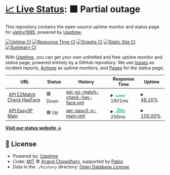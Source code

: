 # [📈 Live Status](https://demo.upptime.js.org): <!--live status--> **🟧 Partial outage**

<!-- Trigger workflows -->

This repository contains the open-source uptime monitor and status page for [vietnv1995](https://demo.upptime.js.org), powered by [Upptime](https://github.com/upptime/upptime).

[![Uptime CI](https://github.com/vietnv1995/upptime/workflows/Uptime%20CI/badge.svg)](https://github.com/vietnv1995/upptime/actions?query=workflow%3A%22Uptime+CI%22)
[![Response Time CI](https://github.com/vietnv1995/upptime/workflows/Response%20Time%20CI/badge.svg)](https://github.com/vietnv1995/upptime/actions?query=workflow%3A%22Response+Time+CI%22)
[![Graphs CI](https://github.com/vietnv1995/upptime/workflows/Graphs%20CI/badge.svg)](https://github.com/vietnv1995/upptime/actions?query=workflow%3A%22Graphs+CI%22)
[![Static Site CI](https://github.com/vietnv1995/upptime/workflows/Static%20Site%20CI/badge.svg)](https://github.com/vietnv1995/upptime/actions?query=workflow%3A%22Static+Site+CI%22)
[![Summary CI](https://github.com/vietnv1995/upptime/workflows/Summary%20CI/badge.svg)](https://github.com/vietnv1995/upptime/actions?query=workflow%3A%22Summary+CI%22)

With [Upptime](https://upptime.js.org), you can get your own unlimited and free uptime monitor and status page, powered entirely by a GitHub repository. We use [Issues](https://github.com/vietnv1995/upptime/issues) as incident reports, [Actions](https://github.com/vietnv1995/upptime/actions) as uptime monitors, and [Pages](https://demo.upptime.js.org) for the status page.

<!--start: status pages-->
<!-- This summary is generated by Upptime (https://github.com/upptime/upptime) -->
<!-- Do not edit this manually, your changes will be overwritten -->
<!-- prettier-ignore -->
| URL | Status | History | Response Time | Uptime |
| --- | ------ | ------- | ------------- | ------ |
| <img alt="" src="https://icons.duckduckgo.com/ip3/faceapi.mobidev.asia.ico" height="13"> [API EZMatch Check HasFace](https://faceapi.mobidev.asia) | 🟥 Down | [api-ez-match-check-has-face.yml](https://github.com/vietnv1995/upptime/commits/HEAD/history/api-ez-match-check-has-face.yml) | <details><summary><img alt="Response time graph" src="./graphs/api-ez-match-check-has-face/response-time-week.png" height="20"> 1901ms</summary><br><a href="https://vietnv1995.github.io/upptime/history/api-ez-match-check-has-face"><img alt="Response time 1568" src="https://img.shields.io/endpoint?url=https%3A%2F%2Fraw.githubusercontent.com%2Fvietnv1995%2Fupptime%2FHEAD%2Fapi%2Fapi-ez-match-check-has-face%2Fresponse-time.json"></a><br><a href="https://vietnv1995.github.io/upptime/history/api-ez-match-check-has-face"><img alt="24-hour response time 2155" src="https://img.shields.io/endpoint?url=https%3A%2F%2Fraw.githubusercontent.com%2Fvietnv1995%2Fupptime%2FHEAD%2Fapi%2Fapi-ez-match-check-has-face%2Fresponse-time-day.json"></a><br><a href="https://vietnv1995.github.io/upptime/history/api-ez-match-check-has-face"><img alt="7-day response time 1901" src="https://img.shields.io/endpoint?url=https%3A%2F%2Fraw.githubusercontent.com%2Fvietnv1995%2Fupptime%2FHEAD%2Fapi%2Fapi-ez-match-check-has-face%2Fresponse-time-week.json"></a><br><a href="https://vietnv1995.github.io/upptime/history/api-ez-match-check-has-face"><img alt="30-day response time 1670" src="https://img.shields.io/endpoint?url=https%3A%2F%2Fraw.githubusercontent.com%2Fvietnv1995%2Fupptime%2FHEAD%2Fapi%2Fapi-ez-match-check-has-face%2Fresponse-time-month.json"></a><br><a href="https://vietnv1995.github.io/upptime/history/api-ez-match-check-has-face"><img alt="1-year response time 1568" src="https://img.shields.io/endpoint?url=https%3A%2F%2Fraw.githubusercontent.com%2Fvietnv1995%2Fupptime%2FHEAD%2Fapi%2Fapi-ez-match-check-has-face%2Fresponse-time-year.json"></a></details> | <details><summary><a href="https://vietnv1995.github.io/upptime/history/api-ez-match-check-has-face">48.10%</a></summary><a href="https://vietnv1995.github.io/upptime/history/api-ez-match-check-has-face"><img alt="All-time uptime 88.84%" src="https://img.shields.io/endpoint?url=https%3A%2F%2Fraw.githubusercontent.com%2Fvietnv1995%2Fupptime%2FHEAD%2Fapi%2Fapi-ez-match-check-has-face%2Fuptime.json"></a><br><a href="https://vietnv1995.github.io/upptime/history/api-ez-match-check-has-face"><img alt="24-hour uptime 0.00%" src="https://img.shields.io/endpoint?url=https%3A%2F%2Fraw.githubusercontent.com%2Fvietnv1995%2Fupptime%2FHEAD%2Fapi%2Fapi-ez-match-check-has-face%2Fuptime-day.json"></a><br><a href="https://vietnv1995.github.io/upptime/history/api-ez-match-check-has-face"><img alt="7-day uptime 48.10%" src="https://img.shields.io/endpoint?url=https%3A%2F%2Fraw.githubusercontent.com%2Fvietnv1995%2Fupptime%2FHEAD%2Fapi%2Fapi-ez-match-check-has-face%2Fuptime-week.json"></a><br><a href="https://vietnv1995.github.io/upptime/history/api-ez-match-check-has-face"><img alt="30-day uptime 83.38%" src="https://img.shields.io/endpoint?url=https%3A%2F%2Fraw.githubusercontent.com%2Fvietnv1995%2Fupptime%2FHEAD%2Fapi%2Fapi-ez-match-check-has-face%2Fuptime-month.json"></a><br><a href="https://vietnv1995.github.io/upptime/history/api-ez-match-check-has-face"><img alt="1-year uptime 88.84%" src="https://img.shields.io/endpoint?url=https%3A%2F%2Fraw.githubusercontent.com%2Fvietnv1995%2Fupptime%2FHEAD%2Fapi%2Fapi-ez-match-check-has-face%2Fuptime-year.json"></a></details>
| <img alt="" src="https://icons.duckduckgo.com/ip3/api.easy3p.com.ico" height="13"> [API Easy3P Main](https://api.easy3p.com) | 🟩 Up | [api-easy3-p-main.yml](https://github.com/vietnv1995/upptime/commits/HEAD/history/api-easy3-p-main.yml) | <details><summary><img alt="Response time graph" src="./graphs/api-easy3-p-main/response-time-week.png" height="20"> 256ms</summary><br><a href="https://vietnv1995.github.io/upptime/history/api-easy3-p-main"><img alt="Response time 219" src="https://img.shields.io/endpoint?url=https%3A%2F%2Fraw.githubusercontent.com%2Fvietnv1995%2Fupptime%2FHEAD%2Fapi%2Fapi-easy3-p-main%2Fresponse-time.json"></a><br><a href="https://vietnv1995.github.io/upptime/history/api-easy3-p-main"><img alt="24-hour response time 226" src="https://img.shields.io/endpoint?url=https%3A%2F%2Fraw.githubusercontent.com%2Fvietnv1995%2Fupptime%2FHEAD%2Fapi%2Fapi-easy3-p-main%2Fresponse-time-day.json"></a><br><a href="https://vietnv1995.github.io/upptime/history/api-easy3-p-main"><img alt="7-day response time 256" src="https://img.shields.io/endpoint?url=https%3A%2F%2Fraw.githubusercontent.com%2Fvietnv1995%2Fupptime%2FHEAD%2Fapi%2Fapi-easy3-p-main%2Fresponse-time-week.json"></a><br><a href="https://vietnv1995.github.io/upptime/history/api-easy3-p-main"><img alt="30-day response time 237" src="https://img.shields.io/endpoint?url=https%3A%2F%2Fraw.githubusercontent.com%2Fvietnv1995%2Fupptime%2FHEAD%2Fapi%2Fapi-easy3-p-main%2Fresponse-time-month.json"></a><br><a href="https://vietnv1995.github.io/upptime/history/api-easy3-p-main"><img alt="1-year response time 219" src="https://img.shields.io/endpoint?url=https%3A%2F%2Fraw.githubusercontent.com%2Fvietnv1995%2Fupptime%2FHEAD%2Fapi%2Fapi-easy3-p-main%2Fresponse-time-year.json"></a></details> | <details><summary><a href="https://vietnv1995.github.io/upptime/history/api-easy3-p-main">100.00%</a></summary><a href="https://vietnv1995.github.io/upptime/history/api-easy3-p-main"><img alt="All-time uptime 100.00%" src="https://img.shields.io/endpoint?url=https%3A%2F%2Fraw.githubusercontent.com%2Fvietnv1995%2Fupptime%2FHEAD%2Fapi%2Fapi-easy3-p-main%2Fuptime.json"></a><br><a href="https://vietnv1995.github.io/upptime/history/api-easy3-p-main"><img alt="24-hour uptime 100.00%" src="https://img.shields.io/endpoint?url=https%3A%2F%2Fraw.githubusercontent.com%2Fvietnv1995%2Fupptime%2FHEAD%2Fapi%2Fapi-easy3-p-main%2Fuptime-day.json"></a><br><a href="https://vietnv1995.github.io/upptime/history/api-easy3-p-main"><img alt="7-day uptime 100.00%" src="https://img.shields.io/endpoint?url=https%3A%2F%2Fraw.githubusercontent.com%2Fvietnv1995%2Fupptime%2FHEAD%2Fapi%2Fapi-easy3-p-main%2Fuptime-week.json"></a><br><a href="https://vietnv1995.github.io/upptime/history/api-easy3-p-main"><img alt="30-day uptime 100.00%" src="https://img.shields.io/endpoint?url=https%3A%2F%2Fraw.githubusercontent.com%2Fvietnv1995%2Fupptime%2FHEAD%2Fapi%2Fapi-easy3-p-main%2Fuptime-month.json"></a><br><a href="https://vietnv1995.github.io/upptime/history/api-easy3-p-main"><img alt="1-year uptime 100.00%" src="https://img.shields.io/endpoint?url=https%3A%2F%2Fraw.githubusercontent.com%2Fvietnv1995%2Fupptime%2FHEAD%2Fapi%2Fapi-easy3-p-main%2Fuptime-year.json"></a></details>

<!--end: status pages-->

[**Visit our status website →**](https://demo.upptime.js.org)

## 📄 License

- Powered by: [Upptime](https://github.com/upptime/upptime)
- Code: [MIT](./LICENSE) © [Anand Chowdhary](https://anandchowdhary.com), supported by [Pabio](https://pabio.com)
- Data in the `./history` directory: [Open Database License](https://opendatacommons.org/licenses/odbl/1-0/)
